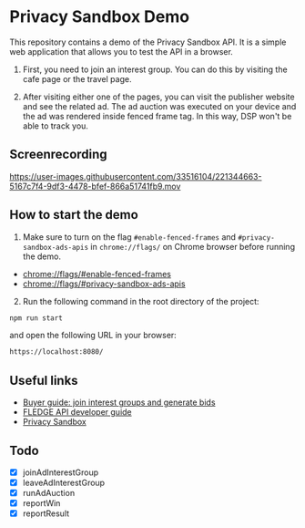 # Privacy Sandbox Demo
This repository contains a demo of the Privacy Sandbox API. It is a simple web application that allows you to test the API in a browser.

1. First, you need to join an interest group. You can do this by visiting the cafe page or the travel page.

2. After visiting either one of the pages, you can visit the publisher website and see the related ad. The ad auction was executed on your device and the ad was rendered inside fenced frame tag. In this way, DSP won't be able to track you.

## Screenrecording

https://user-images.githubusercontent.com/33516104/221344663-5167c7f4-9df3-4478-bfef-866a51741fb9.mov




## How to start the demo
1. Make sure to turn on the flag `#enable-fenced-frames` and `#privacy-sandbox-ads-apis` in `chrome://flags/` on Chrome browser before running the demo. 
- [chrome://flags/#enable-fenced-frames](chrome://flags/#enable-fenced-frames)
- [chrome://flags/#privacy-sandbox-ads-apis](chrome://flags/#privacy-sandbox-ads-apis)


2. Run the following command in the root directory of the project:
```sh
npm run start
```
and open the following URL in your browser:
```sh
https://localhost:8080/
```

## Useful links
- [Buyer guide: join interest groups and generate bids](https://developer.chrome.com/docs/privacy-sandbox/fledge-api/interest-groups/)
- [FLEDGE API developer guide](https://developer.chrome.com/en/blog/fledge-api/)
- [Privacy Sandbox](https://www.chromium.org/Home/chromium-privacy/privacy-sandbox)

## Todo
- [x] joinAdInterestGroup
- [x] leaveAdInterestGroup
- [x] runAdAuction
- [x] reportWin
- [x] reportResult
